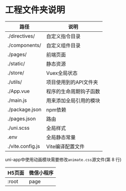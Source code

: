 # 工程文件夹说明

|路径|说明|
|---|---|
|./directives/|自定义指令目录|
|./components/|自定义组件目录|
|./pages/|前端页面|
|./static/|静态资源|
|./store/|Vuex全局状态|
|./utils/|项目使用到的API文件夹|
|./App.vue|程序的生命周期钩子函数|
|./main.js|用来添加全局引用的模块|
|./package.json|npm依赖|
|./pages.json|路由|
|./uni.scss|全局样式|
|.env|全局静态常量|
|./vite.config.js|Vite编译配置文件|

uni-app中使用动画模块需要修改`animate.css`源文件(第 8 行)

|H5页面|微信小程序|
|---|---|
|:root|page|